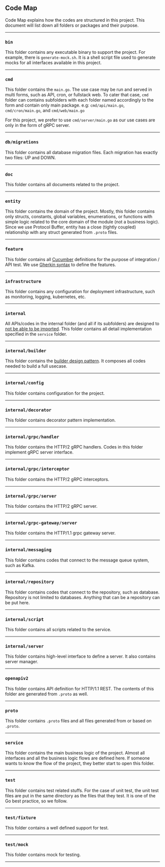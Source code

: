 ## Code Map

Code Map explains how the codes are structured in this project. This document will list down all folders or packages and their purpose.

---

### `bin`

This folder contains any executable binary to support the project.
For example, there is `generate-mock.sh`. It is a shell script file used to generate mocks for all interfaces available in this project.

---

### `cmd`

This folder contains the `main.go`.
The use case may be run and served in multi forms, such as API, cron, or fullstack web.
To cater that case, `cmd` folder can contains subfolders with each folder named accordingly to the form and contain only main package.
e.g: `cmd/api/main.go`, `cmd/cron/main.go`, and `cmd/web/main.go`

For this project, we prefer to use `cmd/server/main.go` as our use cases are only in the form of gRPC server.

---

### `db/migrations`

This folder contains all database migration files. Each migration has exactly two files: UP and DOWN.

---

### `doc`

This folder contains all documents related to the project.

---

### `entity`

This folder contains the domain of the project.
Mostly, this folder contains only structs, constants, global variables, enumerations, or functions with simple logic related to the core domain of the module (not a business logic).
Since we use Protocol Buffer, entity has a close (tightly coupled) relationship with any struct generated from `.proto` files.

---

### `feature`

This folder contains all [Cucumber](https://cucumber.io/docs/guides/) definitions for the purpose of integration / API test.
We use [Gherkin syntax](https://cucumber.io/docs/gherkin/) to define the features.

---

### `infrastructure`

This folder contains any configuration for deployment infrastructure, such as monitoring, logging, kubernetes, etc.

---

### `internal`

All APIs/codes in the internal folder (and all if its subfolders) are designed to [not be able to be imported](https://golang.org/doc/go1.4#internalpackages).
This folder contains all detail implementation specified in the `service` folder.

---

### `internal/builder`

This folder contains the [builder design pattern](https://sourcemaking.com/design_patterns/builder).
It composes all codes needed to build a full usecase.

---

### `internal/config`

This folder contains configuration for the project.

---

### `internal/decorator`

This folder contains decorator pattern implementation.

---

### `internal/grpc/handler`

This folder contains the HTTP/2 gRPC handlers.
Codes in this folder implement gRPC server interface.

---

### `internal/grpc/interceptor`

This folder contains the HTTP/2 gRPC interceptors.

---

### `internal/grpc/server`

This folder contains the HTTP/2 gRPC server.

---

### `internal/grpc-gateway/server`

This folder contains the HTTP/1.1 grpc gateway server.

---

### `internal/messaging`

This folder contains codes that connect to the message queue system, such as Kafka.

---

### `internal/repository`

This folder contains codes that connect to the repository, such as database.
Repository is not limited to databases. Anything that can be a repository can be put here.

---

### `internal/script`

This folder contains all scripts related to the service.

---

### `internal/server`

This folder contains high-level interface to define a server. It also contains server manager.

---

### `openapiv2`

This folder contains API definition for HTTP/1.1 REST.
The contents of this folder are generated from `.proto` as well.

---

### `proto`

This folder contains `.proto` files and all files generated from or based on `.proto`.

---

### `service`

This folder contains the main business logic of the project. Almost all interfaces and all the business logic flows are defined here.
If someone wants to know the flow of the project, they better start to open this folder.

---

### `test`

This folder contains test related stuffs.
For the case of unit test, the unit test files are put in the same directory as the files that they test. It is one of the Go best practice, so we follow.

---

### `test/fixture`

This folder contains a well defined support for test.

---

### `test/mock`

This folder contains mock for testing.

---
